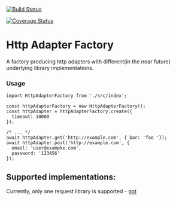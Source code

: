 [![Build Status](https://travis-ci.org/LuckboxGG/http-adapter-factory.svg?branch=main)](https://travis-ci.org/LuckboxGG/http-adapter-factory)

[![Coverage Status](https://coveralls.io/repos/github/LuckboxGG/http-adapter-factory/badge.svg?branch=main)](https://coveralls.io/github/LuckboxGG/http-adapter-factory?branch=main)

# Http Adapter Factory

A factory producing http adapters with different(in the near future) underlying library implementations.

### Usage

```
import HttpAdapterFactory from './src/index';

const httpAdapterFactory = new HttpAdapterFactory();
const httpAdapter = httpAdapterFactory.create({
  timeout: 10000
});

/* ... */
await httpAdapter.get('http://example.com', { bar: 'foo '});
await httpAdapter.post('http://example.com', {
  email: 'user@exampke.com',
  password: '123456'
});
```

## Supported implementations:

Currently, only one request library is supported - [got](https://github.com/sindresorhus/got#readme)



